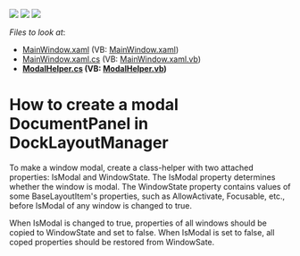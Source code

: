 <!-- default badges list -->
![](https://img.shields.io/endpoint?url=https://codecentral.devexpress.com/api/v1/VersionRange/128643176/14.1.6%2B)
[![](https://img.shields.io/badge/Open_in_DevExpress_Support_Center-FF7200?style=flat-square&logo=DevExpress&logoColor=white)](https://supportcenter.devexpress.com/ticket/details/T153405)
[![](https://img.shields.io/badge/📖_How_to_use_DevExpress_Examples-e9f6fc?style=flat-square)](https://docs.devexpress.com/GeneralInformation/403183)
<!-- default badges end -->
<!-- default file list -->
*Files to look at*:

* [MainWindow.xaml](./CS/Example1/MainWindow.xaml) (VB: [MainWindow.xaml](./VB/Example1/MainWindow.xaml))
* [MainWindow.xaml.cs](./CS/Example1/MainWindow.xaml.cs) (VB: [MainWindow.xaml.vb](./VB/Example1/MainWindow.xaml.vb))
* **[ModalHelper.cs](./CS/Example1/ModalHelper.cs) (VB: [ModalHelper.vb](./VB/Example1/ModalHelper.vb))**
<!-- default file list end -->
# How to create a modal DocumentPanel in DockLayoutManager 


<p>To make a window modal, create a class-helper with two attached properties: IsModal and WindowState. The IsModal property determines whether the window is modal. The WindowState property contains values of some BaseLayoutItem's properties, such as AllowActivate, Focusable, etc., before IsModal of any window is changed to true.</p>
<p>When IsModal is changed to true, properties of all windows should be copied to WindowState and set to false. When IsModal is set to false, all coped properties should be restored from WindowSate.</p>

<br/>


